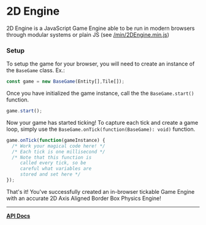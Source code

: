 # 2D Engine
2D Engine is a JavaScript Game Engine able to be run in modern browsers through modular systems or plain JS (see [/min/2DEngine.min.js](https://github.com/xJustJqy/2D-Game-Engine/blob/main/min/2DEngine.min.js))

### Setup
To setup the game for your browser, you will need to create an instance of the `BaseGame` class. Ex.:
```js
const game = new BaseGame(Entity[],Tile[]);
```
Once you have initialized the game instance, call the the `BaseGame.start()` function.
```js
game.start();
```
Now your game has started ticking! To capture each tick and create a game loop, simply use the `BaseGame.onTick(function(BaseGame): void)` function.
```js
game.onTick(function(gameInstance) {
  /* Work your magical code here! */
  /* Each tick is one millisecond */
  /* Note that this function is
     called every tick, so be
     careful what variables are
     stored and set here */
});
```
That's it! You've successfully created an in-browser tickable Game Engine with an accurate 2D Axis Aligned Border Box Physics Engine!

<hr>

[**API Docs**]()
